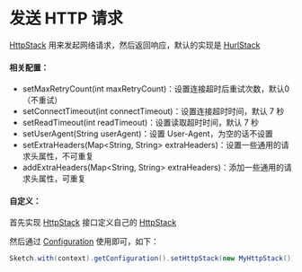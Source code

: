 # 发送 HTTP 请求

[HttpStack] 用来发起网络请求，然后返回响应，默认的实现是 [HurlStack]

#### 相关配置：
* setMaxRetryCount(int maxRetryCount)：设置连接超时后重试次数，默认0（不重试）
* setConnectTimeout(int connectTimeout)：设置连接超时时间，默认 7 秒
* setReadTimeout(int readTimeout)：设置读取超时时间，默认 7 秒
* setUserAgent(String userAgent)：设置 User-Agent，为空的话不设置
* setExtraHeaders(Map<String, String> extraHeaders)：设置一些通用的请求头属性，不可重复
* addExtraHeaders(Map<String, String> extraHeaders)：添加一些通用的请求头属性，可重复


#### 自定义：

首先实现 [HttpStack] 接口定义自己的 [HttpStack]

然后通过 [Configuration] 使用即可，如下：

```java
Sketch.with(context).getConfiguration().setHttpStack(new MyHttpStack());
```

[HttpStack]: ../../sketch/src/main/java/me/panpf/sketch/http/HttpStack.java
[HurlStack]: ../../sketch/src/main/java/me/panpf/sketch/http/HurlStack.java
[Configuration]: ../../sketch/src/main/java/me/panpf/sketch/Configuration.java
